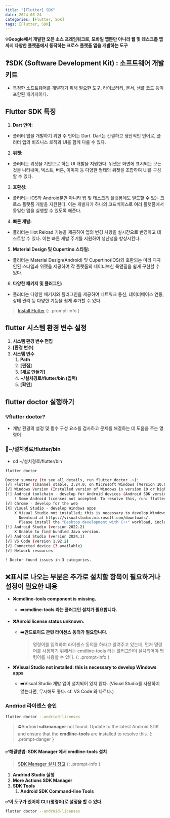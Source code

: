 ```yaml
---
title: "[Flutter] SDK"
date: 2024-08-24
categories: [Flutter, SDK]
tags: [Flutter, SDK]
---
```


**💡Google에서 개발한 오픈 소스 프레임워크로, 모바일 앱뿐만 아니라 웹 및 데스크톱 앱까지 다양한 플랫폼에서 동작하는 크로스 플랫폼 앱을 개발하는 도구**

## **❓SDK (Software Development Kit) : 소프트웨어 개발 키트**
- 특정한 소프트웨어를 개발하기 위해 필요한 도구, 라이브러리, 문서, 샘플 코드 등이 포함된 패키지이다.

## **Flutter SDK 특징**
1. **Dart 언어:**
- 플러터 앱을 개발하기 위한 주 언어는 Dart. Dart는 간결하고 생산적인 언어로, 플러터 앱의 비즈니스 로직과 UI를 함께 다룰 수 있다.
2. **위젯:**
- 플러터는 위젯을 기반으로 하는 UI 개발을 지원한다. 위젯은 화면에 표시되는 모든 것을 나타내며, 텍스트, 버튼, 이미지 등 다양한 형태의 위젯을 조합하여 UI를 구성할 수 있다.
3. **호환성:**
- 플러터는 iOS와 Android뿐만 아니라 웹 및 데스크톱 플랫폼에도 빌드할 수 있는 크로스 플랫폼 개발을 지원한다. 이는 개발자가 하나의 코드베이스로 여러 플랫폼에서 동일한 앱을 실행할 수 있도록 해준다.
4. **빠른 개발:**
- 플러터는 Hot Reload 기능을 제공하여 앱의 변경 사항을 실시간으로 반영하고 테스트할 수 있다. 이는 빠른 개발 주기를 지원하여 생산성을 향상시킨다.
5. **Material Design 및 Cupertino 스타일:**
- 플러터는 Material Design(Android) 및 Cupertino(iOS)와 호환되는 미리 디자인된 스타일과 위젯을 제공하여 각 플랫폼의 네이티브한 룩앤필을 쉽게 구현할 수 있다.
6. **다양한 패키지 및 플러그인:**
- 플러터는 다양한 패키지와 플러그인을 제공하여 네트워크 통신, 데이터베이스 연동, 상태 관리 등 다양한 기능을 쉽게 추가할 수 있다.

> [Install Flutter](https://docs.flutter.dev/get-started/install)
{: .prompt-info }

## **flutter 시스템 환경 변수 설정**
1. **시스템 환경 변수 편집**
2. **[환경 변수]**
3. **시스템 변수**
    1. **Path**
    2. **[편집]**
    3. **[새로 만들기]**
    4. **~/설치경로/flutter/bin (입력)**
    5. **[확인]**

## **flutter doctor 실행하기**
### **💡flutter doctor?**
- 개발 환경의 설정 및 필수 구성 요소를 검사하고 문제를 해결하는 데 도움을 주는 명령어

### **📂~/설치경로/flutter/bin**
- cd  ~/설치경로/flutter/bin

```bash
flutter doctor
```

```bash
Doctor summary (to see all details, run flutter doctor -v):
[√] Flutter (Channel stable, 3.24.0, on Microsoft Windows [Version 10.0.22631.4169], locale ko-KR)
[√] Windows Version (Installed version of Windows is version 10 or higher)
[!] Android toolchain - develop for Android devices (Android SDK version 35.0.0)
    ! Some Android licenses not accepted. To resolve this, run: flutter doctor --android-licenses
[√] Chrome - develop for the web
[X] Visual Studio - develop Windows apps
    X Visual Studio not installed; this is necessary to develop Windows apps.
      Download at https://visualstudio.microsoft.com/downloads/.
      Please install the "Desktop development with C++" workload, including all of its default components
[!] Android Studio (version 2022.2)
    X Unable to find bundled Java version.
[√] Android Studio (version 2024.1)
[√] VS Code (version 1.92.2)
[√] Connected device (3 available)
[√] Network resources

! Doctor found issues in 3 categories.
```

## **❌표시로 나오는 부분은 추가로 설치할 항목이 필요하거나 설정이 필요한 내용**
- **❌cmdline-tools component is missing.**
    - **➡️cmdline-tools 라는 플러그인 설치가 필요합니다.**
- **❌Anroid license status unknown.**
    - **➡️안드로이드 관련 라이센스 동의가 필요합니다.**
        > 명령어를 입력하여 라이센스 동의를 하라고 알려주고 있는데, 먼저 명령어를 사용하기 위해서는 cmdline-tools 라는 플러그인이 설치되어야 명령어를 사용할 수 있다.
        {: .prompt-info }

- **❌Visual Studio not installed: this is necessary to develop Windows apps**
    - **➡️**Visual Studio 개발 앱이 설치되어 있지 않다. (Visual Studio를 사용하지 않는다면, 무시해도 좋다. cf. VS Code 와 다르다.)


### **Andriod 라이센스 승인**
```bash
flutter doctor --andriod-licenses
```

> ⛔Android **sdkmanager** not found. Update to the latest Android SDK and ensure that the **cmdline-tools** are installed to resolve this.
{: .prompt-danger }

#### **✅해결방법: SDK Manager 에서 cmdline-tools 설치**
> [SDK Manager 설치 참고](https://kyungryeol-yoon.github.io/posts/install-sdk-manager/)
{: .prompt-info }

1. **Andriod Studio 실행**
2. **More Actions  SDK Manager**
3. **SDK Tools**
    1. **Android SDK Command-line Tools**

**✅이 도구가 있어야 CLI (명령어)로 설정을 할 수 있다.**
```bash
flutter doctor --android-licenses
```